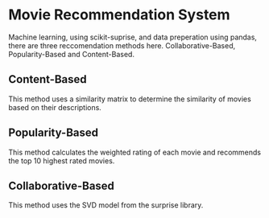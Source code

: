 # Movie Recommendation System

Machine learning, using scikit-suprise, and data preperation using pandas, there are three reccomendation methods here. Collaborative-Based, Popularity-Based and Content-Based.

## Content-Based
This method uses a similarity matrix to determine the similarity of movies based on their descriptions. 

## Popularity-Based
This method calculates the weighted rating of each movie and recommends the top 10 highest rated movies. 

## Collaborative-Based
This method uses the SVD model from the surprise library.
